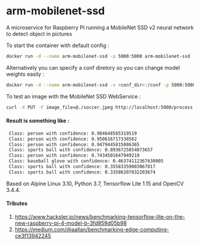 # arm-mobilenet-ssd
A microservice for Raspberry PI running a MobileNet SSD v2 neural network to detect object in pictures 

To start the container with default config :
```bash
docker run -d --name arm-mobilenet-ssd -p 5000:5000 arm-mobilenet-ssd
```

Alternatively you can specify a conf diretory so you can change model weights easily :
```bash
docker run -d --name arm-mobilenet-ssd -v <conf_dir>:/conf -p 5000:5000 arm-mobilenet-ssd
```

To test an image with the MobileNet SSD WebService : 
```bash
curl -X PUT -F image_file=@./soccer.jpeg http://localhost:5000/process
```

#### Result is something like :
```bash
 Class: person with confidence: 0.984648585319519
 Class: person with confidence: 0.950616717338562
 Class: person with confidence: 0.9479445815086365
 Class: sports ball with confidence: 0.8936725854873657
 Class: person with confidence: 0.7434501647949219
 Class: baseball glove with confidence: 0.46374112367630005
 Class: sports ball with confidence: 0.35583359003067017
 Class: sports ball with confidence: 0.33586207032203674
```
 
Based on Alpine Linux 3.10, Python 3.7, Tensorflow Lite 1.15 and OpenCV 3.4.4.

#### Tributes
1. https://www.hackster.io/news/benchmarking-tensorflow-lite-on-the-new-raspberry-pi-4-model-b-3fd859d05b98 
2. https://medium.com/@aallan/benchmarking-edge-computing-ce3f13942245 

